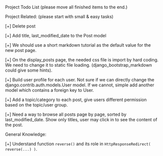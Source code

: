 Project Todo List (please move all finished items to the end.) 

Project Related: (please start with small & easy tasks)

[+] Delete post

[+] Add title, last_modified_date to the Post model

[+] We should use a short markdown tutorial as the default value for the new post page.

[+] On the display_posts page, the needed css file is import by hard coding.  We need to change it to static file loading. (django_bootstrap_markdown could give some hints).

[+] Build user profile for each user. Not sure if we can directly change the django.contrib.auth.models.User model.  If we cannot, simple add another model which contains a foreign key to User.

[+] Add a topic/category to each post, give users different permission based on the topic/user group.

[+] Need a way to browse all posts page by page, sorted by last_modified_date.  Show only titles, user may click in to see the content of the post.

General Knowledge:

[+] Understand function `reverse()` and its role in `HttpResponseRedirect( reverse(...) )`.

